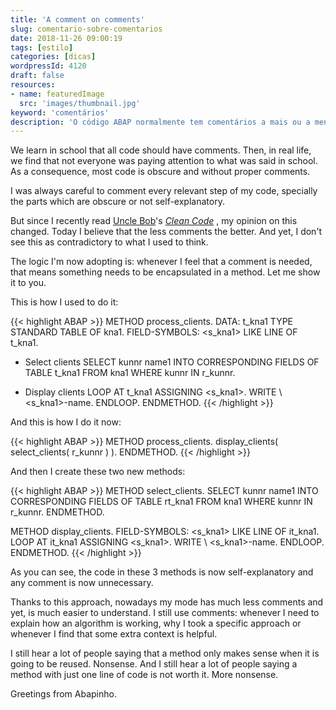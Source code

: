 ```yaml
---
title: 'A comment on comments'
slug: comentario-sobre-comentarios
date: 2018-11-26 09:00:19
tags: [estilo]
categories: [dicas]
wordpressId: 4120
draft: false
resources:
- name: featuredImage
  src: 'images/thumbnail.jpg'
keyword: 'comentários'
description: 'O código ABAP normalmente tem comentários a mais ou a menos. Neste artigo explico a regra que uso para decidir quando usar comentários.'
---
```

We learn in school that all code should have comments. Then, in real life, we find that not everyone was paying attention to what was said in school. As a consequence, most code is obscure and without proper comments.

I was always careful to comment every relevant step of my code, specially the parts which are obscure or not self-explanatory.

But since I recently read [Uncle Bob][1]'s _[Clean Code][2]_ , my opinion on this changed. Today I believe that the less comments the better. And yet, I don't see this as contradictory to what I used to think.

<!--more-->

The logic I'm now adopting is: whenever I feel that a comment is needed, that means something needs to be encapsulated in a method. Let me show it to you.

This is how I used to do it:

{{< highlight ABAP >}}
METHOD process_clients.
  DATA: t_kna1 TYPE STANDARD TABLE OF kna1.
  FIELD-SYMBOLS: <s_kna1> LIKE LINE OF t_kna1.

* Select clients
  SELECT kunnr name1
    INTO CORRESPONDING FIELDS OF TABLE t_kna1
    FROM kna1
    WHERE kunnr IN r_kunnr.

* Display clients
  LOOP AT t_kna1 ASSIGNING <s_kna1>.
    WRITE \ <s_kna1>-name.
  ENDLOOP.
ENDMETHOD.
{{< /highlight >}}

And this is how I do it now:

{{< highlight ABAP >}}
METHOD process_clients.
  display_clients( select_clients( r_kunnr ) ).
ENDMETHOD.
{{< /highlight >}}

And then I create these two new methods:

{{< highlight ABAP >}}
METHOD select_clients.
  SELECT kunnr name1
    INTO CORRESPONDING FIELDS OF TABLE rt_kna1
    FROM kna1
    WHERE kunnr IN r_kunnr.
ENDMETHOD.

METHOD display_clients.
  FIELD-SYMBOLS: <s_kna1> LIKE LINE OF it_kna1.
  LOOP AT it_kna1 ASSIGNING <s_kna1>.
    WRITE \ <s_kna1>-name.
  ENDLOOP.
ENDMETHOD.
{{< /highlight >}}

As you can see, the code in these 3 methods is now self-explanatory and any comment is now unnecessary.

Thanks to this approach, nowadays my mode has much less comments and yet, is much easier to understand. I still use comments: whenever I need to explain how an algorithm is working, why I took a specific approach or whenever I find that some extra context is helpful.

I still hear a lot of people saying that a method only makes sense when it is going to be reused. Nonsense. And I still hear a lot of people saying a method with just one line of code is not worth it. More nonsense.

Greetings from Abapinho.

   [1]: https://en.wikipedia.org/wiki/Robert_C._Martin
   [2]: https://www.goodreads.com/book/show/3735293-clean-code
